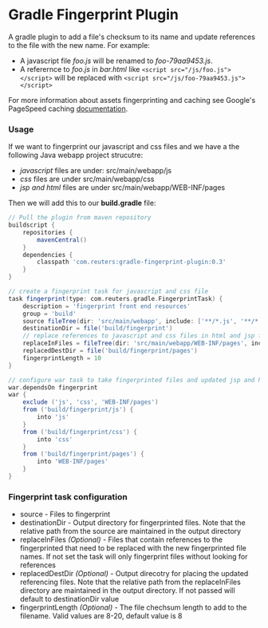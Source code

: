 # Gradle Fingerprint Plugin

A gradle plugin to add a file's checksum to its name and update references to the file with the new name.
For example:
* A javascript file *foo.js* will be renamed to *foo-79aa9453.js*.
* A referernce to *foo.js* in *bar.html* like `<script src="/js/foo.js"></script>` will be replaced with `<script src="/js/foo-79aa9453.js"></script>`

For more information about assets fingerprinting and caching see Google's PageSpeed caching [documentation](https://developers.google.com/speed/docs/best-practices/caching).

### Usage
If we want to fingerprint our javascript and css files and we have a the following Java webapp project strucutre:
* *javascript* files are under: src/main/webapp/js
* *css* files are under src/main/webapp/css
* *jsp and html* files are under src/main/webapp/WEB-INF/pages

Then we will add this to our **build.gradle** file:

```groovy
// Pull the plugin from maven repository
buildscript {
    repositories {
        mavenCentral()
    }
    dependencies {
        classpath 'com.reuters:gradle-fingerprint-plugin:0.3'
    }
}

// create a fingerprint task for javascript and css file
task fingerprint(type: com.reuters.gradle.FingerprintTask) {
    description = 'fingerprint front end resources'
    group = 'build'
    source fileTree(dir: 'src/main/webapp', include: ['**/*.js', '**/*.css'])
    destinationDir = file('build/fingerprint')
    // replace references to javascript and css files in html and jsp files
    replaceInFiles = fileTree(dir: 'src/main/webapp/WEB-INF/pages', include: ['**/*.html', '**/*.jsp'])
    replacedDestDir = file('build/fingerprint/pages')
    fingerprintLength = 10
}

// configure war task to take fingerprinted files and updated jsp and html files
war.dependsOn fingerprint
war {
    exclude ('js', 'css', 'WEB-INF/pages')
    from ('build/fingerprint/js') {
        into 'js'
    }
    from ('build/fingerprint/css') {
        into 'css'
    }
    from ('build/fingerprint/pages') {
        into 'WEB-INF/pages'
    }
}
```

### Fingerprint task configuration
* source - Files to fingerprint
* destinationDir - Output directory for fingerprinted files. Note that the relative path from the source are maintained in the output directory
* replaceInFiles *(Optional)* - Files that contain references to the fingerprinted that need to be replaced with the new fingerprinted file names. If not set the task will only fingerprint files without looking for references
* replacedDestDir *(Optional)* - Output direcotry for placing the updated referencing files. Note that the relative path from the replaceInFiles directory are maintained in the output directory. If not passed will default to destinationDir value
* fingerprintLength *(Optional)* - The file chechsum length to add to the filename. Valid values are 8-20, default value is 8

